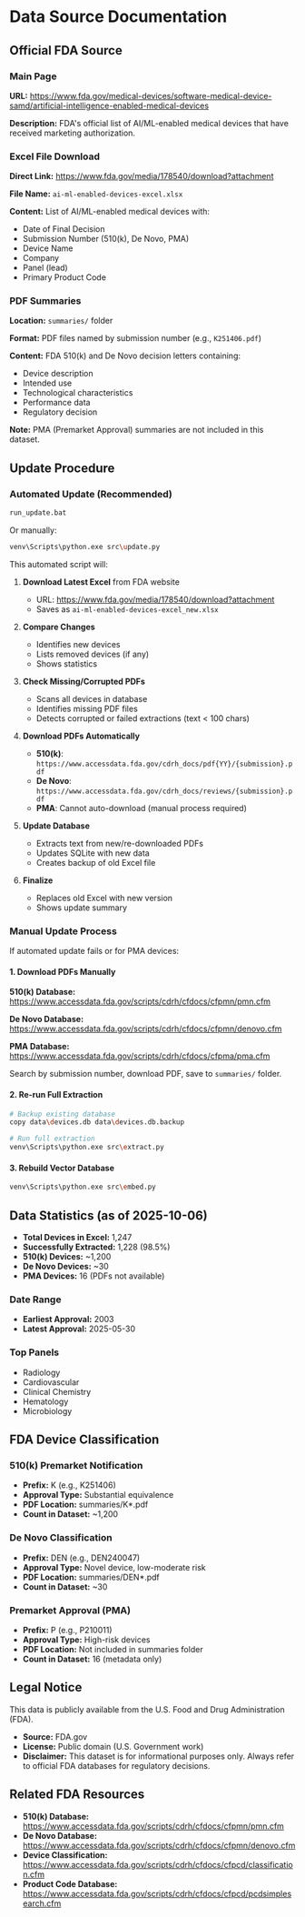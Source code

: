 # Data Source Documentation

## Official FDA Source

### Main Page
**URL:** https://www.fda.gov/medical-devices/software-medical-device-samd/artificial-intelligence-enabled-medical-devices

**Description:** FDA's official list of AI/ML-enabled medical devices that have received marketing authorization.

### Excel File Download
**Direct Link:** https://www.fda.gov/media/178540/download?attachment

**File Name:** `ai-ml-enabled-devices-excel.xlsx`

**Content:** List of AI/ML-enabled medical devices with:
- Date of Final Decision
- Submission Number (510(k), De Novo, PMA)
- Device Name
- Company
- Panel (lead)
- Primary Product Code

### PDF Summaries

**Location:** `summaries/` folder

**Format:** PDF files named by submission number (e.g., `K251406.pdf`)

**Content:** FDA 510(k) and De Novo decision letters containing:
- Device description
- Intended use
- Technological characteristics
- Performance data
- Regulatory decision

**Note:** PMA (Premarket Approval) summaries are not included in this dataset.

## Update Procedure

### Automated Update (Recommended)

```bash
run_update.bat
```

Or manually:

```bash
venv\Scripts\python.exe src\update.py
```

This automated script will:

1. **Download Latest Excel** from FDA website
   - URL: https://www.fda.gov/media/178540/download?attachment
   - Saves as `ai-ml-enabled-devices-excel_new.xlsx`

2. **Compare Changes**
   - Identifies new devices
   - Lists removed devices (if any)
   - Shows statistics

3. **Check Missing/Corrupted PDFs**
   - Scans all devices in database
   - Identifies missing PDF files
   - Detects corrupted or failed extractions (text < 100 chars)

4. **Download PDFs Automatically**
   - **510(k)**: `https://www.accessdata.fda.gov/cdrh_docs/pdf{YY}/{submission}.pdf`
   - **De Novo**: `https://www.accessdata.fda.gov/cdrh_docs/reviews/{submission}.pdf`
   - **PMA**: Cannot auto-download (manual process required)

5. **Update Database**
   - Extracts text from new/re-downloaded PDFs
   - Updates SQLite with new data
   - Creates backup of old Excel file

6. **Finalize**
   - Replaces old Excel with new version
   - Shows update summary

### Manual Update Process

If automated update fails or for PMA devices:

#### 1. Download PDFs Manually

**510(k) Database:**
https://www.accessdata.fda.gov/scripts/cdrh/cfdocs/cfpmn/pmn.cfm

**De Novo Database:**
https://www.accessdata.fda.gov/scripts/cdrh/cfdocs/cfpmn/denovo.cfm

**PMA Database:**
https://www.accessdata.fda.gov/scripts/cdrh/cfdocs/cfpma/pma.cfm

Search by submission number, download PDF, save to `summaries/` folder.

#### 2. Re-run Full Extraction

```bash
# Backup existing database
copy data\devices.db data\devices.db.backup

# Run full extraction
venv\Scripts\python.exe src\extract.py
```

#### 3. Rebuild Vector Database

```bash
venv\Scripts\python.exe src\embed.py
```

## Data Statistics (as of 2025-10-06)

- **Total Devices in Excel:** 1,247
- **Successfully Extracted:** 1,228 (98.5%)
- **510(k) Devices:** ~1,200
- **De Novo Devices:** ~30
- **PMA Devices:** 16 (PDFs not available)

### Date Range
- **Earliest Approval:** 2003
- **Latest Approval:** 2025-05-30

### Top Panels
- Radiology
- Cardiovascular
- Clinical Chemistry
- Hematology
- Microbiology

## FDA Device Classification

### 510(k) Premarket Notification
- **Prefix:** K (e.g., K251406)
- **Approval Type:** Substantial equivalence
- **PDF Location:** summaries/K*.pdf
- **Count in Dataset:** ~1,200

### De Novo Classification
- **Prefix:** DEN (e.g., DEN240047)
- **Approval Type:** Novel device, low-moderate risk
- **PDF Location:** summaries/DEN*.pdf
- **Count in Dataset:** ~30

### Premarket Approval (PMA)
- **Prefix:** P (e.g., P210011)
- **Approval Type:** High-risk devices
- **PDF Location:** Not included in summaries folder
- **Count in Dataset:** 16 (metadata only)

## Legal Notice

This data is publicly available from the U.S. Food and Drug Administration (FDA).

- **Source:** FDA.gov
- **License:** Public domain (U.S. Government work)
- **Disclaimer:** This dataset is for informational purposes only. Always refer to official FDA databases for regulatory decisions.

## Related FDA Resources

- **510(k) Database:** https://www.accessdata.fda.gov/scripts/cdrh/cfdocs/cfpmn/pmn.cfm
- **De Novo Database:** https://www.accessdata.fda.gov/scripts/cdrh/cfdocs/cfpmn/denovo.cfm
- **Device Classification:** https://www.accessdata.fda.gov/scripts/cdrh/cfdocs/cfpcd/classification.cfm
- **Product Code Database:** https://www.accessdata.fda.gov/scripts/cdrh/cfdocs/cfpcd/pcdsimplesearch.cfm
